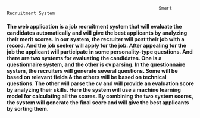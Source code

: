                                                              Smart Recruitment System 

#### The web application is a job recruitment system that will evaluate the candidates automatically and will give the best applicants by analyzing their merit scores. In our system, the recruiter will post their job with a record. And the job seeker will apply for the job. After appealing for the job the applicant will participate in some personality-type questions. And there are two systems for evaluating the candidates. One is a questionnaire system, and the other is cv parsing. In the questionnaire system, the recruiters will generate several questions. Some will be based on relevant fields & the others will be based on technical questions. The other will parse the cv and will provide an evaluation score by analyzing their skills. Here the system will use a machine learning model for calculating all the scores. By combining the two system scores, the system will generate the final score and will give the best applicants by sorting them. 
